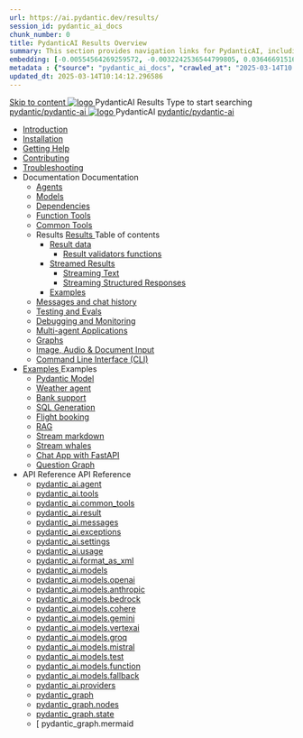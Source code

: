 ```yaml
---
url: https://ai.pydantic.dev/results/
session_id: pydantic_ai_docs
chunk_number: 0
title: PydanticAI Results Overview
summary: This section provides navigation links for PydanticAI, including access to documentation, installation instructions, and troubleshooting resources.
embedding: [-0.00554564269259572, -0.0032242536544799805, 0.03646691516041756, -0.009806722402572632, 0.016633259132504463, 0.0062209563329815865, -0.04028390347957611, 0.010746289044618607, 0.002930639311671257, 0.029963353648781776, 0.00651090033352375, -0.07722059637308121, -0.029405487701296806, -0.019305149093270302, 0.0294788908213377, 0.01259605959057808, -0.02451680600643158, 0.011223412118852139, -0.004837297834455967, 0.051734864711761475, 0.06606324762105942, -0.01600198820233345, 0.021228324621915817, 0.018248137086629868, 0.011150008998811245, -0.0013827405637130141, -0.013880622573196888, 0.05511143058538437, 0.022446824237704277, -0.03432352840900421, 0.018908770754933357, -0.01952536031603813, -0.013462222181260586, -0.0037325737066566944, 0.014621999114751816, 0.012397870421409607, -0.0054208566434681416, 0.02309277653694153, -0.0054648988880217075, 0.026131685823202133, 0.026748275384306908, -0.0441889725625515, 0.03596777096390724, 0.014409128576517105, -0.051294442266225815, 0.007472487632185221, 0.0113702192902565, 0.006033776793628931, 0.015517523512244225, -0.004690490663051605, -0.08749710768461227, 0.02748231217265129, -0.02880357764661312, 0.00025920651387423277, -0.016148794442415237, -0.005094210617244244, -0.04395408183336258, 0.010320547968149185, 0.0019029886461794376, -0.047976601868867874, 0.010805011726915836, -0.015223909169435501, 0.005061178933829069, 0.06852961331605911, -0.04812340810894966, 0.009821402840316296, -0.06988023966550827, 0.005868618842214346, -0.03103504702448845, -0.016618577763438225, 0.04683150351047516, 0.039902202785015106, -0.020479608327150345, -0.04994381591677666, -0.014005409553647041, -0.037817541509866714, 0.060895636677742004, 0.10440929979085922, -0.014878911897540092, -0.07211171090602875, -0.004150974098592997, 0.031181855127215385, 0.012126276269555092, -0.027864011004567146, -0.018042607232928276, -0.018835367634892464, -0.022916607558727264, -0.006874248385429382, -0.025133397430181503, -0.024590209126472473, -0.03035973384976387, -0.010988520458340645, -0.032620564103126526, 0.0026021581143140793, 0.06982151418924332, 0.009696616791188717, 0.004264750052243471, -0.0054648988880217075, -0.0004927217378281057, 0.02128704823553562, 0.0186591986566782, -0.03643755242228508, -0.04915105924010277, 0.033736299723386765, 0.027981456369161606, -0.005156603641808033, 0.021389812231063843, -0.021610023453831673, -0.024311276152729988, -0.02285788394510746, -0.11621259897947311, -0.01987769827246666, -0.05035487934947014, 0.02472233586013317, -0.05067785456776619, 0.0023727717343717813, 0.0007028395775705576, -0.008257905952632427, 0.007714719511568546, -0.03702478110790253, -0.030535902827978134, -0.003956454806029797, 0.026117004454135895, 0.013990728184580803, 0.046655334532260895, 0.02030343934893608, -0.0029434848111122847, -0.03905072063207626, -0.04738937318325043, -0.03555671125650406, 0.01259605959057808, 0.010225122794508934, 0.02946420945227146, -0.026219770312309265, -0.019892379641532898, -0.013498924672603607, -0.04756554216146469, -0.00017605397442821413, -0.023489156737923622, 0.036143939942121506, 0.015106462873518467, -0.019437275826931, 0.005534632131457329, 0.04474684223532677, -0.03385374695062637, -0.009520448744297028, -0.006830206140875816, -0.006147552281618118, -0.0461268313229084, 0.014144876040518284, 0.028231028467416763, 0.03176908195018768, -0.050296153873205185, -0.011942767538130283, -0.04606810584664345, 0.008955240249633789, 0.026557426899671555, 0.030858878046274185, 0.011495005339384079, -0.05246890336275101, -0.01864451728761196, 0.054494842886924744, -0.04210431128740311, -0.001154271769337356, -0.01801324635744095, -0.012603400275111198, -0.04765362665057182, -0.011333517730236053, -0.05346719175577164, -0.05026679486036301, -0.019730890169739723, -0.027643799781799316, -0.019818974658846855, 0.0033013273496180773, 0.0020241045858711004, -0.02937612496316433, -0.04724256321787834, -0.02505999244749546, -0.02128704823553562, -0.052938684821128845, -0.03855157643556595, 0.0022755118552595377, -0.043689828366041183, -0.04116474464535713, -0.0021323750261217356, -0.017352614551782608, -0.003857359755784273, 0.009579171426594257, -0.030858878046274185, 0.06606324762105942, 0.010526077821850777, 0.04216303303837776, 0.05176422744989395, 0.03311970829963684, 0.013821899890899658, -0.03529245778918266, 0.05898714438080788, -0.005468569230288267, 0.008588222786784172, 0.019393233582377434, -0.00877173151820898, -0.007854186929762363, 0.023459793999791145, 0.0006060385494492948, 0.020582372322678566, -0.029875269159674644, 0.010041614063084126, -0.00734036136418581, -0.01798388548195362, -0.039021361619234085, 0.04827021434903145, -0.046625975519418716, 0.02155129984021187, 0.008375352248549461, -0.023268945515155792, -0.003444464411586523, -0.056696951389312744, 0.0001119978551287204, 0.0035252084489911795, 0.02382681332528591, -0.021463215351104736, 0.05828246846795082, 0.031211216002702713, -0.012625421397387981, -0.017822397872805595, 0.030976323410868645, 0.057342901825904846, -0.04592129960656166, 0.019173024222254753, 0.011003201827406883, 0.019510680809617043, 0.013667752966284752, -0.025471054017543793, -0.011465644463896751, 0.01060682162642479, -0.06559346616268158, 0.01901153475046158, 0.0115317078307271, 0.02561786025762558, -0.0036334788892418146, 0.0012772228801622987, 0.0023030382581055164, 0.028319112956523895, 0.028509963303804398, 0.0055309622548520565, 0.005571334157139063, -0.009439704939723015, -0.02892102301120758, 0.03411800041794777, 0.049855731427669525, 0.043895360082387924, -0.03546862676739693, 0.01308052334934473, -0.02362128160893917, -0.012273084372282028, -0.026249131187796593, -0.0291559137403965, -0.012992438860237598, -0.04075368493795395, 0.016266239807009697, -0.011208731681108475, 0.03496948257088661, -0.03182780742645264, -0.0026480352971702814, -0.01931983046233654, -0.020934710279107094, -0.02551509626209736, 0.032180141657590866, -0.040137093514204025, -0.05088338255882263, 0.0239736195653677, 0.03643755242228508, 0.05563993752002716, -0.019158342853188515, -0.038375407457351685, 0.023268945515155792, 0.0015634968876838684, 0.028642090037465096, -0.000358530756784603, 0.011795960366725922, -0.0011836332269012928, -0.006830206140875816, 0.04780043289065361, 0.01479082740843296, 0.009483746252954006, 0.030095480382442474, 0.003596777096390724, -0.03294353932142258, -0.0029746813233941793, 0.0003885803744196892, 0.0404307097196579, 0.004220707807689905, 0.02736486680805683, -0.05355527624487877, 0.019672168418765068, -0.026997849345207214, 0.07956951856613159, 0.026806998997926712, 0.0294788908213377, -0.003670180682092905, 0.0529974065721035, 0.01701495796442032, -0.01021044235676527, 0.007369722705334425, -0.0037839561700820923, 0.018615156412124634, -0.017631547525525093, -0.0019011535914614797, 0.04060687869787216, -0.02846592105925083, -0.034705229103565216, 0.026645511388778687, -0.015091782435774803, -0.033413324505090714, -0.04184005782008171, -0.04765362665057182, 0.05975053831934929, -0.021272366866469383, 0.05155869573354721, -0.041575804352760315, -0.05687312036752701, -0.04395408183336258, 0.04495237022638321, 0.031974613666534424, -0.07052619010210037, 0.0043271430768072605, 0.0020663116592913866, -0.003883050987496972, -0.02275511994957924, -0.008485457859933376, 0.01335945725440979, -0.020920028910040855, -0.009513108059763908, 0.021815553307533264, -0.02074385993182659, -0.034940119832754135, -0.021800871938467026, 0.015458800829946995, -0.018365584313869476, 0.0373183973133564, -0.05496462434530258, -0.055258240550756454, -0.033971190452575684, -0.01275020744651556, 0.006334731820970774, 0.008301948197185993, 0.0025783018209040165, 0.03696605935692787, -0.005094210617244244, 0.006565953139215708, -0.0010111347073689103, -0.00047804100904613733, 0.0055750044994056225, 0.0283778365701437, -0.021507257595658302, 0.0002019746316364035, -0.007604614365845919, -0.002956330543383956, -0.02272575907409191, 0.016148794442415237, -0.06253987550735474, -0.01308052334934473, -0.0051676142029464245, 0.004330812953412533, -0.008199183270335197, 0.02529488503932953, -0.03752392530441284, -0.01933451183140278, 0.010746289044618607, -0.01076831016689539, 0.012074894271790981, 0.010636183433234692, -0.00025989467394538224, -0.009241514839231968, -0.023694686591625214, -0.020817264914512634, -0.0417226143181324, 0.012456593103706837, 0.0023470805026590824, 0.0261757280677557, 0.016736023128032684, 0.0082285450771451, -0.004473950248211622, 0.0016258900286629796, 0.045980021357536316, 0.03309034928679466, 0.00124877889174968, 0.012309785932302475, -0.012221701443195343, 0.06019096076488495, 0.04195750504732132, -0.024120427668094635, -0.011017882265150547, -0.0030572605319321156, 0.020230036228895187, 0.015723053365945816, -0.012214360758662224, 0.005556653253734112, 0.06183520331978798, 0.011605110950767994, 0.005318091716617346, 0.012170318514108658, -0.03267928957939148, -0.0006441167206503451, -0.00047482960508204997, 0.02959633618593216, 0.05710801109671593, 0.007641315925866365, 0.021008113399147987, -0.026087643578648567, 0.020670456811785698, -0.040254540741443634, 0.01667730137705803, -0.04970892518758774, -0.02671891450881958, -0.05323230102658272, 0.014262321405112743, 0.03852221369743347, 0.02538296952843666, 0.043543022125959396, -0.024751698598265648, -0.05886969715356827, -0.039256252348423004, -0.017954522743821144, -0.061893925070762634, 0.056902479380369186, 0.08755582571029663, -0.02042088471353054, -0.012647442519664764, -0.04292643070220947, -0.004492301028221846, 0.033413324505090714, 0.057695239782333374, -0.013388819061219692, -0.005707130767405033, -0.020538330078125, 0.0028572354931384325, 0.025588499382138252, 0.00045900195254944265, 0.0021562310867011547, 0.028671450912952423, -0.04175197333097458, -0.03922688961029053, 0.025559138506650925, -0.027805287390947342, -0.005512611474841833, 0.0042684199288487434, -0.03209206089377403, -0.013587008230388165, -0.03220950439572334, 0.013432861305773258, 0.01103256270289421, -0.003673850791528821, 0.00657329335808754, -0.01931983046233654, -0.06729643046855927, 0.0695866271853447, 0.0026039930526167154, 0.06394922733306885, -0.005560323596000671, 0.040812406688928604, 0.017073679715394974, -0.05472973361611366, 0.026439981535077095, 0.0004996033385396004, -0.011230752803385258, 0.023694686591625214, -0.014350405894219875, -0.00249939295463264, 0.00277282134629786, 0.016031349077820778, -0.030535902827978134, -0.012111595831811428, -0.013924664817750454, -0.009968210943043232, -0.01474678609520197, 0.04824085533618927, 0.005560323596000671, -0.024810420349240303, -0.01275754813104868, 0.019569402560591698, -0.048857443034648895, -0.009483746252954006, -0.0007533045718446374, -0.0030095481779426336, 0.08185970783233643, -0.01987769827246666, -0.046625975519418716, 0.00332518364302814, 0.02284320443868637, 0.0001813298586057499, 0.017748992890119553, 0.048974890261888504, -0.019628126174211502, 0.014629339799284935, -0.0008748793043196201, -0.04683150351047516, 0.013498924672603607, -0.012368508614599705, -0.015972625464200974, 0.003574755974113941, -0.0241644699126482, -0.014269662089645863, 0.04821149259805679, 0.019305149093270302, -0.028172306716442108, 0.016750704497098923, -0.014878911897540092, -0.004297781269997358, 0.030389094725251198, -0.04380727559328079, 0.003721563145518303, 0.013564987108111382, 0.02761443890631199, 0.020024504512548447, 0.03787626326084137, 0.0017543463036417961, 0.015238589607179165, -0.011729896999895573, 0.01874728314578533, 0.021668747067451477, -0.042456649243831635, 0.00016160264203790575, 3.7992103898432106e-05, 0.0004344576154835522, -0.03878646716475487, -0.03247375786304474, -0.03203333541750908, -0.023562559857964516, -0.010034273378551006, 0.01623687893152237, 0.0018772974144667387, 0.028568685054779053, 0.006551272235810757, -0.061893925070762634, -0.0064374967478215694, 0.014489873312413692, 0.01513582468032837, -0.03400055319070816, -0.015047740191221237, -0.0025287545286118984, 0.007846846245229244, -0.0351162888109684, 0.007912909612059593, 0.006910949945449829, 0.02350383624434471, 0.01679474674165249, -0.0051015508361160755, -0.003769275499507785, 0.01767558977007866, 0.07545891404151917, -0.016853468492627144, 0.024927865713834763, -0.018967492505908012, 0.017822397872805595, 0.018468348309397697, -0.013542965985834599, -0.006811855360865593, 0.006562282796949148, 0.003996826708316803, 0.008419394493103027, -0.005204316228628159, 0.028744854032993317, 0.014871572144329548, -0.033824384212493896, 0.03623202443122864, 0.03552734851837158, -0.002649870468303561, -0.03059462457895279, 0.010423312894999981, -0.005354793276637793, -0.01021044235676527, -0.006606325041502714, -0.012779569253325462, -0.021580662578344345, 0.0011304155923426151, 0.004011507611721754, -0.010871075093746185, -0.011223412118852139, 0.004976764786988497, -0.04022517800331116, -0.037612009793519974, 0.007993653416633606, 0.016192836686968803, -0.039784759283065796, 0.02121364325284958, 0.01296307798475027, -0.005160273984074593, 0.020920028910040855, 0.014937634579837322, 0.020949391648173332, -0.009960870258510113, -0.013645731844007969, -0.019716210663318634, -0.024252552539110184, 0.002826038980856538, 0.04251537099480629, -0.02903846837580204, -0.04474684223532677, 0.010166400112211704, -0.0036151278764009476, -0.04119410738348961, -0.0020883327815681696, 0.019598765298724174, 0.0023012033198028803, 0.0115317078307271, -0.0037619350478053093, 0.010034273378551006, -0.006936641409993172, -0.006977013312280178, -0.02451680600643158, -0.016530493274331093, 0.001664426876232028, -0.03634946793317795, -0.007160522509366274, 0.02516275830566883, -0.052498262375593185, 0.02781996876001358, 0.04562768340110779, -0.041340913623571396, -0.01296307798475027, 0.014115514233708382, 0.01330807525664568, 0.0010771979577839375, 0.009513108059763908, -0.006342072039842606, -0.006503560114651918, -0.03772945702075958, -0.040900491178035736, -0.00932225864380598, -0.029772505164146423, 0.040577515959739685, 0.034734588116407394, 0.024751698598265648, -0.004279430489987135, 0.0007308247149921954, 0.004011507611721754, -0.019789613783359528, 0.0023911227472126484, -0.026043601334095, 0.023900216445326805, 0.03209206089377403, -0.006811855360865593, -0.022711077705025673, 0.017235167324543, -0.03159291297197342, -0.01390998438000679, 0.00020621827570721507, 0.0022002733312547207, -0.01528263185173273, -0.006833876483142376, -0.0034811662044376135, 0.015488161705434322, -0.010019592940807343, 0.022358739748597145, -0.02075854130089283, -0.014710083603858948, -0.026968486607074738, -0.035732876509428024, 0.019026216119527817, -0.04251537099480629, 0.01591390371322632, 0.02275511994957924, -0.030301010236144066, -0.039814118295907974, 0.0364081896841526, 0.03811115399003029, 0.03212141990661621, 0.015356035903096199, 0.020993433892726898, -0.014555936679244041, 0.01109862606972456, 0.022887246683239937, 0.01689751073718071, 0.01396870706230402, -0.011326177045702934, 0.002202108269557357, -0.06083691492676735, -0.016486451029777527, 0.03159291297197342, -0.022035764530301094, 0.021228324621915817, -0.09319322556257248, 0.012948397547006607, 0.05114763602614403, -0.025661902502179146, 0.014710083603858948, 0.01955472305417061, 0.020230036228895187, 0.05267443135380745, 0.00438953610137105, -0.02143385447561741, 0.009138749912381172, 0.00369770685210824, 0.004037198610603809, 0.011810640804469585, -0.01986301690340042, 0.0373183973133564, -0.024751698598265648, -0.11051648110151291, -0.02924399822950363, 0.007428445387631655, -0.0006115438300184906, -0.015928583219647408, -0.022255975753068924, -0.004429908003658056, 0.0009790207259356976, 0.009498427622020245, 0.047859154641628265, -0.042897071689367294, -0.02473701722919941, 0.00540984608232975, -0.025324245914816856, 0.021140240132808685, -0.01330073457211256, 0.012184999883174896, 0.01474678609520197, -0.0010937137994915247, -0.013873282819986343, -0.03543926402926445, -0.02483978308737278, 0.02121364325284958, -0.014827529899775982, -0.0024131436366587877, 0.00281319348141551, -0.02077322266995907, -0.022711077705025673, 0.01767558977007866, -0.027526354417204857, -0.014093493111431599, 0.014959655702114105, 0.0030407446902245283, 0.018600475043058395, -0.020508969202637672, -0.0009982890915125608, -0.014034770429134369, -0.049297865480184555, 0.029302721843123436, -0.03188652917742729, 0.00883779488503933, -0.020009825006127357, -0.020582372322678566, -0.008257905952632427, -0.009065345861017704, -0.026586787775158882, -0.034617144614458084, 0.009021303616464138, 0.06236371025443077, -0.01999514363706112, -0.0032627906184643507, 0.01744069904088974, 0.013264033012092113, 0.002976516494527459, -0.001963546732440591, 0.016090070828795433, -0.01898217387497425, 0.005050168372690678, 0.004694161005318165, 0.0005326349637471139, -0.00040761943091638386, 0.004323472734540701, 0.01767558977007866, -0.02441404201090336, 0.032415036112070084, 0.01710304245352745, -0.01676538586616516, 0.01667730137705803, 0.00304808490909636, -0.01446785219013691, 0.007296319119632244, -0.00425373949110508, -0.012390529736876488, -0.00124877889174968, 0.030212925747036934, 0.0174260176718235, -0.023004692047834396, 0.014944975264370441, -0.02971378155052662, 0.013513605110347271, 0.010100336745381355, -0.009314917959272861, -0.004701501224189997, 0.013821899890899658, 0.004407886881381273, -0.010313207283616066, -0.008140460588037968, 0.014042111113667488, -0.0239736195653677, -0.03144610673189163, -0.037582650780677795, -0.044453226029872894, 0.003071941202506423, 0.00318755186162889, -0.00993884913623333, 0.008610243909060955, -0.02715933695435524, 0.005424526985734701, -0.101590596139431, -0.007138501387089491, -0.006217285990715027, -0.011693195439875126, 0.04979700967669487, -0.03212141990661621, 0.010849053971469402, 0.025970198214054108, -0.02207980677485466, -0.021683426573872566, 0.016075391322374344, -0.005402505863457918, -0.025427011772990227, -0.006606325041502714, 0.029097191989421844, -0.017866438254714012, 0.043337494134902954, -0.01269148476421833, 0.02682168036699295, -0.013719134964048862, -0.02387085370719433, -0.01054075825959444, -0.000601450854446739, 0.02949357219040394, -0.04659661278128624, -0.004855649080127478, 0.0037949667312204838, 0.01655985414981842, 0.03391246870160103, 0.013264033012092113, -0.02937612496316433, -0.046332359313964844, -0.004650118760764599, 0.02395893819630146, -0.008727689273655415, 0.03005143813788891, 0.00015644144150428474, 0.03432352840900421, 0.008272587321698666, -0.012361167930066586, 0.012992438860237598, -0.020494287833571434, 0.01143628265708685, 0.011553728953003883, 0.025250842794775963, -0.011671174317598343, -0.01528263185173273, -0.011847343295812607, 0.011230752803385258, 0.03012484312057495, 0.003093962324783206, 0.03314907103776932, -0.006874248385429382, 0.017191125079989433, 0.016912192106246948, 0.02715933695435524, -0.041781336069107056, 0.011223412118852139, 0.006866907700896263, 0.004532672930508852, -0.0102691650390625, 0.0054869200102984905, -0.018600475043058395, -0.026792317628860474, -0.028319112956523895, -0.0002949907793663442, -0.04230984300374985, 0.018615156412124634, -0.0026865722611546516, -0.01556156575679779, -0.007648656144738197, 0.037582650780677795, 0.001271717599593103, -0.01591390371322632, -0.019833656027913094, 0.00419134646654129, 0.013388819061219692, -0.0016690145712345839, -0.014900933019816875, -0.03452906012535095, 0.05332038551568985, -0.030829517170786858, -0.025705944746732712, 0.03438225015997887, -0.030212925747036934, -0.00850013829767704, 0.0038206579629331827, -0.030858878046274185, 0.00883045420050621, -0.007211904972791672, 0.018262818455696106, -0.015091782435774803, -0.0035270436201244593, 0.005967713426798582, -0.027981456369161606, 0.012603400275111198, -0.0027251089923083782, 0.006011755671352148, 0.010812352411448956, 0.013036481104791164, 0.05478845536708832, 0.02087598666548729, 0.0012992438860237598, 0.023004692047834396, -0.028010819107294083, 0.03220950439572334, -0.02539764903485775, -0.035820960998535156, -0.010261825285851955, 0.03165163844823837, 0.01335211656987667, 0.02968442067503929, 0.01082703284919262, -0.013498924672603607, -0.02250554785132408, -0.022373421117663383, 0.06917556375265121, -0.0077000390738248825, -0.04292643070220947, 0.008852475322782993, 0.03156355395913124, -0.022931288927793503, -0.007993653416633606, 0.03303162381052971, -0.01137755997478962, 0.002679231809452176, -0.005130912642925978, 0.003627973608672619, -0.01764622889459133, -0.008272587321698666, 0.02241746336221695, 0.00938832201063633, -0.043454937636852264, 0.04116474464535713, 0.0035710856318473816, -0.005119902081787586, 0.037905625998973846, -0.022564269602298737, 0.006411805283278227, 0.0018360078101977706, 0.011583089828491211, -0.0012652947334572673, 0.0028755865059792995, -0.021052155643701553, -0.042985156178474426, -0.011663833633065224, -0.018835367634892464, -0.011773939244449139, -0.00397847592830658, -0.008705668151378632, 0.041781336069107056, -0.011142668314278126, -0.01005629450082779, 0.021228324621915817, -0.020259397104382515, 0.02648402377963066, -0.00905800610780716, -0.044864289462566376, -0.014974337071180344, -0.011061924509704113, -0.022564269602298737, 0.06048457697033882, -0.0077000390738248825, -0.038698382675647736, -0.010562779381871223, -0.013153927400708199, -0.011678515002131462, -0.016398366540670395, -0.018292179331183434, 0.027467630803585052, -0.019804295152425766, -0.014548595994710922, 0.04242728650569916, 0.02883293852210045, 0.02394425868988037, 0.07310999929904938, 0.05255698785185814, 0.0009808557806536555, -0.028128264471888542, 0.050296153873205185, -0.016163475811481476, -0.013315415009856224, 0.0005363051313906908, 0.026425300166010857, 0.04721320420503616, 0.006738451775163412, -0.013667752966284752, 0.024428721517324448, -0.024531487375497818, 0.027790607884526253, 0.0395205058157444, 0.01054075825959444, -0.02118428237736225, 0.03966731205582619, -0.01027650572359562, 0.006004415452480316, 0.03491075709462166, 0.02406170405447483, 0.0010753629030659795, 0.0009597522439435124, 0.02285788394510746, 0.016589216887950897, 0.01569369249045849, -0.015811137855052948, -0.005949362646788359, 0.018527071923017502, -0.0030407446902245283, -0.02407638542354107, 0.015091782435774803, 0.014086153358221054, -0.005288730375468731, 0.014365087263286114, 0.010063635185360909, -0.00037550536217167974, -0.011898725293576717, 0.01901153475046158, -0.009865445084869862, 0.0017057164805009961, -0.012214360758662224, -0.007288978435099125, -0.012625421397387981, -0.022006403654813766, -0.024355318397283554, 0.018027927726507187, 0.018908770754933357, 0.0007262369617819786, 0.01180330105125904, -0.001245108782313764, 0.013821899890899658, 0.0109811807051301, -0.015957945957779884, 0.02031811885535717, -0.029992716386914253, 0.0006909114890731871, 0.027555715292692184, -0.01777835562825203, 0.02861272729933262, 0.019070258364081383, 0.015356035903096199, -0.02018599398434162, -0.0033563801553100348, 0.01842430606484413, 0.00855886097997427, -0.024707656353712082, 0.010562779381871223, 0.018820686265826225, 0.031181855127215385, 0.0364081896841526, -0.008742370642721653, -0.01468072272837162, -0.01931983046233654, 0.027188697829842567, 0.026043601334095, 0.004415227100253105, 0.011693195439875126, -0.027408909052610397, 0.030183564871549606, -0.005512611474841833, -0.006991694215685129, 0.024443402886390686, -0.0005101551068946719, 0.02639593929052353, 0.005354793276637793, -0.00014164602907840163, -0.007912909612059593, -0.02614636719226837, -0.0014763301005586982, -0.007744080852717161, 0.022153209894895554, 0.019070258364081383, -0.03458778187632561, 0.021331090480089188, 0.00637877406552434, 0.006540261674672365, -0.027541035786271095, -0.01998046226799488, -0.010834373533725739, -0.028950383886694908, 0.013990728184580803, -0.014820189215242863, -0.03764137253165245, 0.00944704469293356, 0.018791325390338898, -0.0035288785584270954, 0.025999559089541435, -0.04139963537454605, -0.017631547525525093, -0.05152933672070503, -0.0030187235679477453, 0.002403968246653676, 0.0130218006670475, 0.01601666770875454, -0.005732822231948376, -0.010122357867658138, -0.01899685524404049, 0.004341823514550924, 0.010944478213787079, -0.00042115323594771326, 0.027203379198908806, -0.025471054017543793, 0.009182792156934738, 0.03159291297197342, 0.015928583219647408, 0.0074467966333031654, 0.006404465064406395, -0.004745543468743563, 0.003251780057325959, -0.07898228615522385, 0.03367757797241211, 0.01125277392566204, -0.02429659478366375, -0.030829517170786858, 0.017866438254714012, 0.017910480499267578, -0.00596404355019331, 0.006143882405012846, -0.04694895073771477, -0.01732325181365013, -0.02350383624434471, -0.005332772620022297, 0.00850013829767704, 0.027129974216222763, 0.013660412281751633, 0.003092127153649926, -0.0032224184833467007, -0.027203379198908806, 0.010225122794508934, 0.01082703284919262, 0.014313704334199429, -0.013645731844007969, 0.004011507611721754, 0.014387108385562897, -0.004000497050583363, 0.024795740842819214, -0.04436514154076576, -0.00527404947206378, -0.05807693675160408, -0.023107457906007767, -0.013183288276195526, -0.05816502124071121, 0.004562034271657467, -0.01601666770875454, -0.005776864476501942, -0.029405487701296806, 0.019907059147953987, -0.01048937626183033, 0.023004692047834396, 0.015356035903096199, -0.00910204742103815, -0.011619791388511658, 0.09448512643575668, -0.013821899890899658, -0.0031380043365061283, 0.025779347866773605, -0.006745791994035244, 0.006253987550735474, -0.0001937167253345251, 0.005773194134235382, 0.0003807812463492155, -0.013939346186816692, -0.02209448628127575, 0.03611457720398903, 0.011487665586173534, -0.01679474674165249, 0.00665403762832284, -0.010849053971469402, -0.0020626415498554707, 0.034499697387218475, 0.03358949348330498, 0.012155638076364994, 0.003117818385362625, 0.04019581899046898, -0.01776367425918579, -0.017499420791864395, 0.02109619788825512, 0.010291186161339283, 0.013498924672603607, -0.0163249634206295, 0.03629074618220329, 0.04436514154076576, 0.010504056699573994, -0.034852035343647, -0.02262299321591854, 0.0038096474017947912, -0.022784480825066566, 0.025221481919288635, -0.011172030121088028, -0.0062209563329815865, -0.010173740796744823, -0.0020222694147378206, 0.03188652917742729, 0.011524367146193981, -0.021125558763742447, 0.0029673411045223475, 0.009417683817446232, 0.020024504512548447, 0.04084176942706108, -0.021331090480089188, 0.005156603641808033, -0.005156603641808033, -0.041017938405275345, 0.03203333541750908, -0.003440794302150607, -0.007344031240791082, -0.0009845258900895715, -0.03159291297197342, -0.007219245191663504, 0.049503397196531296, 0.028245709836483, 0.022211933508515358, -0.04019581899046898, 0.01776367425918579, 0.0023470805026590824, 0.03364821523427963, -0.009160771034657955, -0.0682947188615799, 0.00425006914883852, -0.00800833385437727, -0.0038169878534972668, 0.03634946793317795, -0.008368011564016342, 0.008786411955952644, 0.003075611311942339, 0.002290192758664489, 0.016369005665183067, 0.02131640911102295, 0.012243722565472126, 0.014137535355985165, 0.01667730137705803, 0.032620564103126526, -0.01060682162642479, -0.01899685524404049, -0.008353331126272678, 0.020567692816257477, -0.011472984217107296, -0.024692974984645844, 0.03047717921435833, -0.007663337048143148, -0.04292643070220947, 0.009072686545550823, -0.0036187979858368635, 0.014365087263286114, -0.0025324246380478144, 0.035732876509428024, -0.0007055922178551555, 0.025588499382138252, -0.01722048781812191, 0.020494287833571434, 0.017587505280971527, 0.02096407115459442, 0.019173024222254753, 0.006004415452480316, -0.044981732964515686, 0.010716927237808704, -0.017147082835435867, 0.003216913202777505, -0.023812131956219673, -0.015356035903096199, -0.00588329927995801, 0.030623987317085266, 0.03558607026934624, 0.01330807525664568, 0.011517026461660862, -0.00369954202324152, -0.027893371880054474, 0.009469065815210342, -0.03168099746108055, 0.006969673093408346, -0.03514564782381058, -0.026117004454135895, 0.011326177045702934, -0.00938098132610321, -0.006767813116312027, -0.015488161705434322, 0.013374137692153454, 0.013330096378922462, 0.004613417200744152, -0.019187703728675842, -0.00568877998739481, -0.018394945189356804, -0.003235264215618372, 0.004984105471521616, 0.01286765281111002, 0.0012744702398777008, -0.016721343621611595, -0.009072686545550823, 0.011348198167979717, -0.016163475811481476, -0.024149788543581963, 0.01788111962378025, 0.012713505886495113, 0.027746565639972687, 0.006606325041502714, -0.02406170405447483, 0.010181080549955368, -0.023782771080732346, -0.0026865722611546516, 0.0007932177977636456, -0.016530493274331093, 0.008294608443975449, -0.023547878488898277, -0.009358960203826427, 0.014254981651902199, 0.031181855127215385, 0.029009107500314713, -0.04765362665057182, 0.011781279928982258, -0.02407638542354107, -0.034470334649086, -0.00387571076862514, -0.0017938007367774844, -0.0031508500687777996, -0.010966499336063862, 0.0034352890215814114, 0.01375583652406931, -0.0007491756114177406, 0.013939346186816692, 0.012368508614599705, 0.027673162519931793, 0.00295082526281476, 0.003857359755784273, -0.02395893819630146, 0.01556156575679779, 0.027408909052610397, 0.01876196265220642, -0.007461477071046829, -0.005028147250413895, -0.007094459142535925, 0.017293890938162804, 0.0006597149767912924, -0.022476185113191605, -0.016736023128032684, 0.018629835918545723, -0.01855643279850483, -0.010893096216022968, 0.01667730137705803, -0.03755328804254532, -0.01308052334934473, -0.01688283123075962, -0.036055855453014374, 0.004745543468743563, -0.0042023565620183945, 0.01473944541066885, 0.006316380575299263, 0.004407886881381273, 0.05032551661133766, -0.008257905952632427, -0.001755263889208436, 0.016295602545142174, 0.005472239106893539, -0.017690271139144897, 0.0009790207259356976, -0.010460014455020428, -0.011671174317598343, -0.03002207726240158, 0.014673382043838501, -0.0067568025551736355, 0.014710083603858948, -0.003607787424698472, -0.004873999860137701, -0.002800347749143839, -0.006268668454140425, 0.00944704469293356, 0.01887940987944603, 0.023694686591625214, -0.0005211656680330634, 0.00775142153725028, 0.003264625556766987, 0.008690987713634968, -0.02607296220958233, -0.012581379152834415, 0.005061178933829069, 0.0014726599911227822, -0.016295602545142174, 0.009153430350124836, 0.015223909169435501, 0.03159291297197342, -0.017528781667351723, -0.02240278199315071, 0.04160516709089279, 0.019818974658846855, -0.010951818898320198, -0.006852227263152599, -0.015634968876838684, 0.0032003975939005613, -0.027761245146393776, -0.021331090480089188, 0.008984602056443691, 0.03388310596346855, -0.011832661926746368, -0.013506264425814152, 0.015047740191221237, -0.007993653416633606, 0.023136818781495094, -0.030888240784406662, 0.016633259132504463, 0.008463436737656593, 0.004338153637945652, -0.03138738498091698, 0.0086175836622715, -0.011010541580617428, 0.018820686265826225, -0.01766090840101242, -0.04994381591677666, -0.002517743967473507, -0.049738287925720215, 0.004760224372148514, -0.002842554822564125, -0.013396158814430237, -0.011245433241128922, -0.03171036019921303, 0.002525084186345339, 0.0016543339006602764, 0.006213615648448467, 0.003303162520751357, 0.021610023453831673, -0.03884519264101982, 0.0014882582472637296, -0.046625975519418716, -0.016647938638925552, 0.014313704334199429, 0.026806998997926712, -0.001967216841876507, 0.0017424182733520865, 0.005699790548533201, 0.0029012777376919985, 0.02914123423397541, -0.01269148476421833, -0.0016680971020832658, -0.03922688961029053, 0.0017947183223441243, 0.0031857166904956102, -0.008610243909060955, -0.007912909612059593, 0.022740438580513, 0.016589216887950897, -0.01219233963638544, -0.01689751073718071, 0.02958165481686592, -0.0091681107878685, 0.036701805889606476, 0.016941552981734276, 0.015634968876838684, -0.0010120522929355502, 0.03215078264474869, 0.03244439512491226, 0.0061989352107048035, 0.010122357867658138, -0.005380484741181135, -0.0016332303639501333, -0.012625421397387981, -0.0164570901542902, 0.04239792749285698, 0.008889177814126015, 0.0025801369920372963, 0.019789613783359528, 0.001247861422598362, 0.016369005665183067, -0.04360174387693405, 0.03893327713012695, 0.016501132398843765, -0.0032187483739107847, 0.014820189215242863, -0.018585793673992157, 0.02262299321591854, 0.051969755440950394, 0.00438953610137105, 0.015165186487138271, -0.021947680041193962, 0.002840719884261489, 0.0058062258176505566, -0.020582372322678566, 0.014570617116987705, -0.003123323665931821, 0.02673359587788582, 0.02130172774195671, -0.04195750504732132, 0.0068008447997272015, 0.010533418506383896, 0.0004922629450447857, 0.014930294826626778, -0.003578426083549857, 0.024927865713834763, -0.012698824517428875, 0.023122137412428856, -0.00938832201063633, -0.008448755368590355, 0.012324466370046139, 0.03259120509028435, -0.004195016343146563, -0.022358739748597145, 0.0008395538316108286, 0.002080992329865694, -0.01369711384177208, 0.0007606449071317911, -0.0026425300166010857, 0.011898725293576717, -0.008147801272571087, -0.0033563801553100348, -0.015356035903096199, 0.01214095763862133, 0.01954004168510437, 0.02538296952843666, -0.008235884830355644, -0.00249939295463264, 0.0035233732778578997, -0.013234671205282211, 0.016647938638925552, -0.05420122668147087, 0.017969204112887383, -0.012449252419173717, -0.0033857414964586496, -0.0034334538504481316, 0.02275511994957924, -0.021331090480089188, 0.02285788394510746, -0.000784959876909852, -0.010709586553275585, -0.005263038910925388, -0.0005193305551074445, 0.012779569253325462, -0.0001218041215906851, 0.033941831439733505, -0.016750704497098923, -0.016266239807009697, -0.017734313383698463, -0.024781059473752975, 0.0163249634206295, 0.01779303513467312, -0.0536433607339859, 0.030301010236144066, -0.013990728184580803, 0.02629317343235016, 0.0028976076282560825, 0.0018057288834825158, 0.008969921618700027, 0.0019543711096048355, 0.004591396078467369, -0.01369711384177208]
metadata : {"source": "pydantic_ai_docs", "crawled_at": "2025-03-14T10:14:12.295072", "url_path": "/results/", "chunk_size": 5000}
updated_dt: 2025-03-14T10:14:12.296586
---
```

[ Skip to content ](https://ai.pydantic.dev/results/#structured-result-validation)
[ ![logo](https://ai.pydantic.dev/img/logo-white.svg) ](https://ai.pydantic.dev/ "PydanticAI")
PydanticAI 
Results 
Type to start searching
[ pydantic/pydantic-ai  ](https://github.com/pydantic/pydantic-ai "Go to repository")
[ ![logo](https://ai.pydantic.dev/img/logo-white.svg) ](https://ai.pydantic.dev/ "PydanticAI") PydanticAI 
[ pydantic/pydantic-ai  ](https://github.com/pydantic/pydantic-ai "Go to repository")
  * [ Introduction  ](https://ai.pydantic.dev/)
  * [ Installation  ](https://ai.pydantic.dev/install/)
  * [ Getting Help  ](https://ai.pydantic.dev/help/)
  * [ Contributing  ](https://ai.pydantic.dev/contributing/)
  * [ Troubleshooting  ](https://ai.pydantic.dev/troubleshooting/)
  * Documentation  Documentation 
    * [ Agents  ](https://ai.pydantic.dev/agents/)
    * [ Models  ](https://ai.pydantic.dev/models/)
    * [ Dependencies  ](https://ai.pydantic.dev/dependencies/)
    * [ Function Tools  ](https://ai.pydantic.dev/tools/)
    * [ Common Tools  ](https://ai.pydantic.dev/common_tools/)
    * Results  [ Results  ](https://ai.pydantic.dev/results/) Table of contents 
      * [ Result data  ](https://ai.pydantic.dev/results/#structured-result-validation)
        * [ Result validators functions  ](https://ai.pydantic.dev/results/#result-validators-functions)
      * [ Streamed Results  ](https://ai.pydantic.dev/results/#streamed-results)
        * [ Streaming Text  ](https://ai.pydantic.dev/results/#streaming-text)
        * [ Streaming Structured Responses  ](https://ai.pydantic.dev/results/#streaming-structured-responses)
      * [ Examples  ](https://ai.pydantic.dev/results/#examples)
    * [ Messages and chat history  ](https://ai.pydantic.dev/message-history/)
    * [ Testing and Evals  ](https://ai.pydantic.dev/testing-evals/)
    * [ Debugging and Monitoring  ](https://ai.pydantic.dev/logfire/)
    * [ Multi-agent Applications  ](https://ai.pydantic.dev/multi-agent-applications/)
    * [ Graphs  ](https://ai.pydantic.dev/graph/)
    * [ Image, Audio & Document Input  ](https://ai.pydantic.dev/input/)
    * [ Command Line Interface (CLI)  ](https://ai.pydantic.dev/cli/)
  * [ Examples  ](https://ai.pydantic.dev/examples/)
Examples 
    * [ Pydantic Model  ](https://ai.pydantic.dev/examples/pydantic-model/)
    * [ Weather agent  ](https://ai.pydantic.dev/examples/weather-agent/)
    * [ Bank support  ](https://ai.pydantic.dev/examples/bank-support/)
    * [ SQL Generation  ](https://ai.pydantic.dev/examples/sql-gen/)
    * [ Flight booking  ](https://ai.pydantic.dev/examples/flight-booking/)
    * [ RAG  ](https://ai.pydantic.dev/examples/rag/)
    * [ Stream markdown  ](https://ai.pydantic.dev/examples/stream-markdown/)
    * [ Stream whales  ](https://ai.pydantic.dev/examples/stream-whales/)
    * [ Chat App with FastAPI  ](https://ai.pydantic.dev/examples/chat-app/)
    * [ Question Graph  ](https://ai.pydantic.dev/examples/question-graph/)
  * API Reference  API Reference 
    * [ pydantic_ai.agent  ](https://ai.pydantic.dev/api/agent/)
    * [ pydantic_ai.tools  ](https://ai.pydantic.dev/api/tools/)
    * [ pydantic_ai.common_tools  ](https://ai.pydantic.dev/api/common_tools/)
    * [ pydantic_ai.result  ](https://ai.pydantic.dev/api/result/)
    * [ pydantic_ai.messages  ](https://ai.pydantic.dev/api/messages/)
    * [ pydantic_ai.exceptions  ](https://ai.pydantic.dev/api/exceptions/)
    * [ pydantic_ai.settings  ](https://ai.pydantic.dev/api/settings/)
    * [ pydantic_ai.usage  ](https://ai.pydantic.dev/api/usage/)
    * [ pydantic_ai.format_as_xml  ](https://ai.pydantic.dev/api/format_as_xml/)
    * [ pydantic_ai.models  ](https://ai.pydantic.dev/api/models/base/)
    * [ pydantic_ai.models.openai  ](https://ai.pydantic.dev/api/models/openai/)
    * [ pydantic_ai.models.anthropic  ](https://ai.pydantic.dev/api/models/anthropic/)
    * [ pydantic_ai.models.bedrock  ](https://ai.pydantic.dev/api/models/bedrock/)
    * [ pydantic_ai.models.cohere  ](https://ai.pydantic.dev/api/models/cohere/)
    * [ pydantic_ai.models.gemini  ](https://ai.pydantic.dev/api/models/gemini/)
    * [ pydantic_ai.models.vertexai  ](https://ai.pydantic.dev/api/models/vertexai/)
    * [ pydantic_ai.models.groq  ](https://ai.pydantic.dev/api/models/groq/)
    * [ pydantic_ai.models.mistral  ](https://ai.pydantic.dev/api/models/mistral/)
    * [ pydantic_ai.models.test  ](https://ai.pydantic.dev/api/models/test/)
    * [ pydantic_ai.models.function  ](https://ai.pydantic.dev/api/models/function/)
    * [ pydantic_ai.models.fallback  ](https://ai.pydantic.dev/api/models/fallback/)
    * [ pydantic_ai.providers  ](https://ai.pydantic.dev/api/providers/)
    * [ pydantic_graph  ](https://ai.pydantic.dev/api/pydantic_graph/graph/)
    * [ pydantic_graph.nodes  ](https://ai.pydantic.dev/api/pydantic_graph/nodes/)
    * [ pydantic_graph.state  ](https://ai.pydantic.dev/api/pydantic_graph/state/)
    * [ pydantic_graph.mermaid